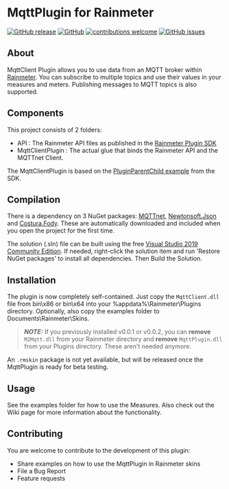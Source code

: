 # MqttPlugin for Rainmeter

[![GitHub release](https://img.shields.io/github/release/fvanroie/MqttClientPlugin.svg)](https://github.com/fvanroie/MqttClientPlugin/releases)
[![GitHub](https://img.shields.io/github/license/mashape/apistatus.svg)](https://github.com/fvanroie/MqttClientPlugin/blob/master/LICENSE)
[![contributions welcome](https://img.shields.io/badge/contributions-welcome-brightgreen.svg?style=flat)](#Contributing)
[![GitHub issues](https://img.shields.io/github/issues/fvanroie/MqttClientPlugin.svg)](http://github.com/fvanroie/MqttClientPlugin/issues)

## About

MqttClient Plugin allows you to use data from an MQTT broker within [Rainmeter](http://www.rainmeter.net).
You can subscribe to multiple topics and use their values in your measures and meters.
Publishing messages to MQTT topics is also supported.


## Components

This project consists of 2 folders:

- API : The Rainmeter API files as published in the [Rainmeter Plugin SDK][1]
- MqttClientPlugin : The actual glue that binds the Rainmeter API and the MQTTnet Client.

[1]:https://github.com/rainmeter/rainmeter-plugin-sdk
[2]:https://github.com/eclipse/paho.mqtt.m2mqtt

The MqttClientPlugin is based on the [PluginParentChild example](https://github.com/rainmeter/rainmeter-plugin-sdk/tree/master/C%23/PluginParentChild) from the SDK.

## Compilation

There is a dependency on 3 NuGet packages: [MQTTnet][3], [Newtonsoft.Json][4] and [Costura.Fody][5].
These are automatically downloaded and included when you open the project for the first time.

[3]:https://github.com/chkr1011/MQTTnet
[4]:https://github.com/JamesNK/Newtonsoft.Json
[5]:https://github.com/Fody/Costura

The solution (.sln) file can be built using the free [Visual Studio 2019 Community Edition](https://visualstudio.microsoft.com/vs/community/).
If needed, right-click the solution item and run 'Restore NuGet packages' to install all dependencies.
Then Build the Solution. 

## Installation

The plugin is now completely self-contained. Just copy the `MqttClient.dll` file from bin\x86 or bin\x64 into your %appdata%\Rainmeter\Plugins directory.
Optionally, also copy the examples folder to Documents\Rainmeter\Skins.

> **_NOTE:_** If you previously installed v0.0.1 or v0.0.2, you can **remove** `M2Mqtt.dll` from your Rainmeter directory and **remove** `MqttPlugin.dll` from your Plugins directory. These aren't needed anymore.

An `.rmskin` package is not yet available, but will be released once the MqttPlugin is ready for beta testing.

## Usage

See the examples folder for how to use the Measures. Also check out the Wiki page for more information about the functionality.

## Contributing

You are welcome to contribute to the development of this plugin:
- Share examples on how to use the MqttPlugin in Rainmeter skins
- File a Bug Report
- Feature requests